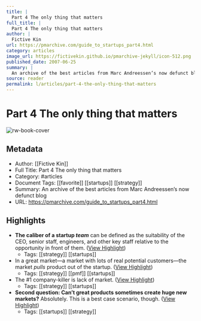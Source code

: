 ```yaml
---
title: |
  Part 4 The only thing that matters
full_title: |
  Part 4 The only thing that matters
author: |
  Fictive Kin
url: https://pmarchive.com/guide_to_startups_part4.html
category: articles
image_url: https://fictivekin.github.io/pmarchive-jekyll/icon-512.png
published_date: 2007-06-25
summary: |
  An archive of the best articles from Marc Andreessen’s now defunct blog
source: reader
permalink: l/articles/part-4-the-only-thing-that-matters
---
```

# Part 4 The only thing that matters

![rw-book-cover](https://fictivekin.github.io/pmarchive-jekyll/icon-512.png)

## Metadata
- Author: [[Fictive Kin]]
- Full Title: Part 4 The only thing that matters
- Category: #articles
- Document Tags: [[favorite]] [[startups]] [[strategy]] 
- Summary: An archive of the best articles from Marc Andreessen’s now defunct blog
- URL: https://pmarchive.com/guide_to_startups_part4.html

## Highlights
- **The caliber of a startup *team*** can be defined as the suitability of the CEO, senior staff, engineers, and other key staff relative to the opportunity in front of them. ([View Highlight](https://read.readwise.io/read/01h39c1szzgvhscmf0gndk2hfg))
    - Tags: [[strategy]] [[startups]] 
- In a great market—a market with lots of real potential customers—the market *pulls* product out of the startup. ([View Highlight](https://read.readwise.io/read/01h39c45vpbwgzmv748g3h4k24))
    - Tags: [[strategy]] [[pmf]] [[startups]] 
- The #1 company-killer is lack of market. ([View Highlight](https://read.readwise.io/read/01h39c5grscmn9fxxdxpt6c8fk))
    - Tags: [[strategy]] [[startups]] 
- **Second question: Can’t great products sometimes create huge new markets?**
  Absolutely.
  This is a best case scenario, though. ([View Highlight](https://read.readwise.io/read/01h39c8r3r8pad7z16jmsr74gr))
    - Tags: [[startups]] [[strategy]] 


